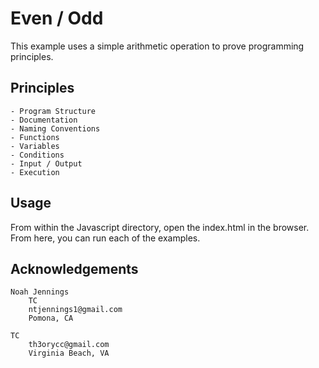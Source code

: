 # Even / Odd

This example uses a simple arithmetic operation to prove programming principles. 

## Principles

    - Program Structure
    - Documentation 
    - Naming Conventions 
    - Functions 
    - Variables 
    - Conditions
    - Input / Output
    - Execution
    
## Usage 

From within the Javascript directory, open the index.html in the browser. From here, you can run each of the examples. 

## Acknowledgements

    Noah Jennings 
        TC 
        ntjennings1@gmail.com
        Pomona, CA
        
    TC 
        th3orycc@gmail.com
        Virginia Beach, VA
 
